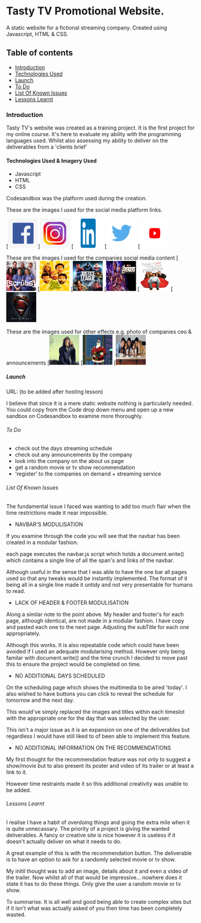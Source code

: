 # Tasty TV Promotional Website.

A static website for a fictional streaming company.
Created using Javascript, HTML & CSS.

## Table of contents

- [Introduction](#introduction)
- [Technologies Used](#technologies-used-&-imagery-used)
- [Launch](#launch)
- [To Do](#to-do)
- [List Of Known Issues](#list-of-known-issues)
- [Lessons Learnt](#lessons-learnt)

### Introduction

Tasty TV's website was created as a training project. It is the first project for my online course. It's here to evaluate my ability with the programming languages used. Whilst also assessing my ability to deliver on the deliverables from a 'clients brief'

#### Technologies Used & Imagery Used

- Javascript
- HTML
- CSS

Codesandbox was the platform used during the creation.

These are the images I used for the social media platform links.

[<img src="./img/socials/fb.png" alt="facebook logo" height="80px" width="80px"/>]<img src="./img/socials/insta.png" alt="instagram logo" height="80px" width="80px"/>
[<img src="./img/socials/linkin.png" alt="linkedin logo" height="80px" width="80px"/>
[<img src="./img/socials/twitter.png" alt="twitter logo" height="80px" width="80px"/>
[<img src="./img/socials/yt.png" alt="youtube logo" height="80px" width="80px"/>

These are the images I used for the companies social media content
[<img src="./img/schedule/Scrubs.jpg" alt="facebook logo" height="80px" width="80px"/>
[<img src="./img/schedule/alwaysSun.jpg" alt="always sunny logo" height="80px" width="80px"/>
[<img src="./img/schedule/batman.jpg" alt="justice league logo" height="80px" width="80px"/>
[<img src="./img/schedule/endgame.jpg" alt="avengers endgame logo" height="80px" width="80px"/>
[<img src="./img/schedule/mother.jpg" alt="hoe i met your mother logo" height="80px" width="80px"/>
[<img src="./img/other/steel.jpg" alt="man of steel logo" height="80px" width="80px"/>

These are the images used for other effects e.g. photo of companies ceo & announcements
[<img src="./img/other/CEOPhoto.jpg" alt="photo of a monkey in a suit" height="80px" width="80px"/>
[<img src="./img/other/Santa.jpg" alt="caption of robot santa from futurama" height="80px" width="80px"/>
[<img src="./img/other/friends.jpg" alt="picture of the cast from friends" height="80px" width="80px"/>

##### Launch

URL: (to be added after hosting lesson)

I believe that since it is a mere static website nothing is particularly needed. You could copy from the Code drop down menu and open up a new sandbox on Codesandbox to examine more thoroughly.

###### To Do

- check out the days streaming schedule
- check out any announcements by the company
- look into the company on the about us page
- get a random movie or tv show recommendation
- 'register' to the companies on demand + streaming service

###### List Of Known Issues

The fundamental issue I faced was wanting to add too much flair when the time restrictions made it near impossible.

- NAVBAR'S MODULISATION

If you examine through the code you will see that the navbar has been created in a modular fashion.

each page executes the navbar.js script which holds a document.write() which contains a single line of all the span's and links of the navbar.

Although useful in the sense that I was able to have the one bar all pages used so that any tweaks would be instantly implemented. The format of it being all in a single line made it untidy and not very presentable for humans to read.

- LACK OF HEADER & FOOTER MODULISATION

Along a similar note to the point above. My header and footer's for each page, although identical, are not made in a modular fashion. I have copy and pasted each one to the next page. Adjusting the subTitle for each one appropriately.

Although this works. It is also repeatable code which could have been avoided if I used an adequate modularising method. However only being familar with document.write() and the time crunch I decided to move past this to ensure the project would be completed on time.

- NO ADDITIONAL DAYS SCHEDULED

On the scheduling page which shows the multimedia to be aired 'today'. I also wished to have buttons you can click to reveal the schedule for tomorrow and the next day.

This would've simply replaced the images and titles within each timeslot with the appropriate one for the day that was selected by the user.

This isn't a major issue as it is an expansion on one of the deliverables but regardless I would have still liked to of been able to implement this feature.

- NO ADDITIONAL INFORMATION ON THE RECOMMENDATIONS

My first thought for the recommendation feature was not only to suggest a show/movie but to also present its poster and video of its trailer or at least a link to it.

However time restraints made it so this additional creativity was unable to be added.

###### Lessons Learnt

I realise I have a habit of overdoing things and going the extra mile when it is quite unnecassary. The priority of a project is giving the wanted deliverables. A fancy or creative site is nice however it is useless if it doesn't actually deliver on what it needs to do.

A great example of this is with the recommendation button. The deliverable is to have an option to ask for a randomly selected movie or tv show.

My initil thought was to add an image, details about it and even a video of the trailer. Now whilst all of that would be impressive... nowhere does it state it has to do these things. Only give the user a random movie or tv show.

To summarise. It is all well and good being able to create complex sites but if it isn't what was actually asked of you then time has been completely wasted.
